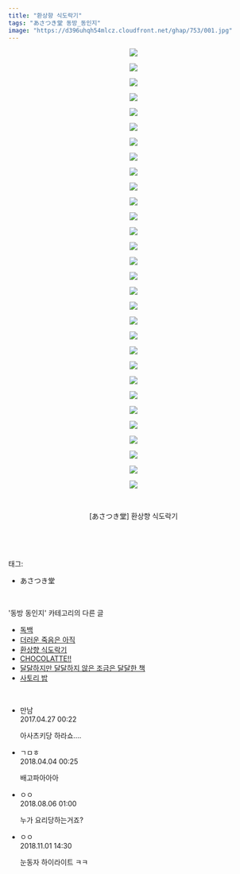 ```yaml
---
title: "환상향 식도락기"
tags: "あさつき堂 동방_동인지"
image: "https://d396uhqh54mlcz.cloudfront.net/ghap/753/001.jpg"
---
```

<div class="article">
<p style="text-align: center; clear: none; float: none;"><img src="{{ site.imgserver7 }}/ghap/753/001.jpg"/></p>
<p style="text-align: center; clear: none; float: none;"><img src="{{ site.imgserver7 }}/ghap/753/002.jpg"/></p>
<p style="text-align: center; clear: none; float: none;"><img src="{{ site.imgserver7 }}/ghap/753/003.jpg"/></p>
<p style="text-align: center; clear: none; float: none;"><img src="{{ site.imgserver7 }}/ghap/753/004.jpg"/></p>
<p style="text-align: center; clear: none; float: none;"><img src="{{ site.imgserver7 }}/ghap/753/005.jpg"/></p>
<p style="text-align: center; clear: none; float: none;"><img src="{{ site.imgserver7 }}/ghap/753/006.jpg"/></p>
<p style="text-align: center; clear: none; float: none;"><img src="{{ site.imgserver7 }}/ghap/753/007.jpg"/></p>
<p style="text-align: center; clear: none; float: none;"><img src="{{ site.imgserver7 }}/ghap/753/008.jpg"/></p>
<p style="text-align: center; clear: none; float: none;"><img src="{{ site.imgserver7 }}/ghap/753/009.jpg"/></p>
<p style="text-align: center; clear: none; float: none;"><img src="{{ site.imgserver7 }}/ghap/753/010.jpg"/></p>
<p style="text-align: center; clear: none; float: none;"><img src="{{ site.imgserver7 }}/ghap/753/011.jpg"/></p>
<p style="text-align: center; clear: none; float: none;"><img src="{{ site.imgserver7 }}/ghap/753/012.jpg"/></p>
<p style="text-align: center; clear: none; float: none;"><img src="{{ site.imgserver7 }}/ghap/753/013.jpg"/></p>
<p style="text-align: center; clear: none; float: none;"><img src="{{ site.imgserver7 }}/ghap/753/014.jpg"/></p>
<p style="text-align: center; clear: none; float: none;"><img src="{{ site.imgserver7 }}/ghap/753/015.jpg"/></p>
<p style="text-align: center; clear: none; float: none;"><img src="{{ site.imgserver7 }}/ghap/753/016.jpg"/></p>
<p style="text-align: center; clear: none; float: none;"><img src="{{ site.imgserver7 }}/ghap/753/017.jpg"/></p>
<p style="text-align: center; clear: none; float: none;"><img src="{{ site.imgserver7 }}/ghap/753/018.jpg"/></p>
<p style="text-align: center; clear: none; float: none;"><img src="{{ site.imgserver7 }}/ghap/753/019.jpg"/></p>
<p style="text-align: center; clear: none; float: none;"><img src="{{ site.imgserver7 }}/ghap/753/020.jpg"/></p>
<p style="text-align: center; clear: none; float: none;"><img src="{{ site.imgserver7 }}/ghap/753/021.jpg"/></p>
<p style="text-align: center; clear: none; float: none;"><img src="{{ site.imgserver7 }}/ghap/753/022.jpg"/></p>
<p style="text-align: center; clear: none; float: none;"><img src="{{ site.imgserver7 }}/ghap/753/023.jpg"/></p>
<p style="text-align: center; clear: none; float: none;"><img src="{{ site.imgserver7 }}/ghap/753/024.jpg"/></p>
<p style="text-align: center; clear: none; float: none;"><img src="{{ site.imgserver7 }}/ghap/753/025.jpg"/></p>
<p style="text-align: center; clear: none; float: none;"><img src="{{ site.imgserver7 }}/ghap/753/026.jpg"/></p>
<p style="text-align: center; clear: none; float: none;"><img src="{{ site.imgserver7 }}/ghap/753/027.jpg"/></p>
<p style="text-align: center; clear: none; float: none;"><img src="{{ site.imgserver7 }}/ghap/753/028.jpg"/></p>
<p style="text-align: center; clear: none; float: none;"><img src="{{ site.imgserver7 }}/ghap/753/029.jpg"/></p>
<p style="text-align: center; clear: none; float: none;"><img src="{{ site.imgserver7 }}/ghap/753/030.jpg"/></p>
<p style="text-align: center; clear: none; float: none;"><br/></p>
<p style="text-align: center; clear: none; float: none;">[あさつき堂] 환상향 식도락기</p>
<p><br/></p>
</div><br/>
<div class="tagTrail">
<p>태그: </p>
<ul>
<li>あさつき堂</li>
</ul>
</div><br/>
<div class="another">
<p>'동방 동인지' 카테고리의 다른 글</p>
<ul>
<li><a href="/ghap_755">독백</a></li>
<li><a href="/ghap_754">더러운 죽음은 아직</a></li>
<li><a href="/ghap_753">환상향 식도락기</a></li>
<li><a href="/ghap_752">CHOCOLATTE!!</a></li>
<li><a href="/ghap_751">달달하지만 달달하지 않은 조금은 달달한 책</a></li>
<li><a href="/ghap_750">사토리 밥</a></li>
</ul>
</div><br/>
<div class="cb_module cb_fluid">
<div class="cb_wrt cb_profile">
<div class="comment">
<ul>
<li class="cb_thumb_off" id="comment14975320">
<div class="cb_comment_area">
<div class="cb_info_area">
<div class="cb_section">
<span class="cb_nick_name">만남</span>
</div>
<div class="cb_section">
<span class="cb_date">2017.04.27 00:22 </span>
</div>
</div>
<div class="cb_dsc_comment">
<p class="cb_dsc">
											아사츠키당 하라쇼....
										</p>
</div>
</div></li>
<li class="cb_thumb_off" id="comment15232742">
<div class="cb_comment_area">
<div class="cb_info_area">
<div class="cb_section">
<span class="cb_nick_name">ㄱㅁㅎ</span>
</div>
<div class="cb_section">
<span class="cb_date">2018.04.04 00:25 </span>
</div>
</div>
<div class="cb_dsc_comment">
<p class="cb_dsc">
											배고파아아아
										</p>
</div>
</div></li>
<li class="cb_thumb_off" id="comment15301529">
<div class="cb_comment_area">
<div class="cb_info_area">
<div class="cb_section">
<span class="cb_nick_name">ㅇㅇ</span>
</div>
<div class="cb_section">
<span class="cb_date">2018.08.06 01:00 </span>
</div>
</div>
<div class="cb_dsc_comment">
<p class="cb_dsc">
											누가 요리당하는거죠?
										</p>
</div>
</div></li>
<li class="cb_thumb_off" id="comment15366145">
<div class="cb_comment_area">
<div class="cb_info_area">
<div class="cb_section">
<span class="cb_nick_name">ㅇㅇ</span>
</div>
<div class="cb_section">
<span class="cb_date">2018.11.01 14:30 </span>
</div>
</div>
<div class="cb_dsc_comment">
<p class="cb_dsc">
											눈동자 하이라이트 ㅋㅋ
										</p>
</div>
</div></li>
</ul>
</div>
</div><!-- commentList close -->
</div><br/>
